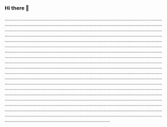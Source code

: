 ### Hi there 👋

.......................................................................................................................................................................................................................................................................................................................................................................................................................................................................................................................................................................................................................................................................................................................................................................................................................................................................................................................................................................................................................................................................................................................................................................................................................................................................................................................................................................................................................................................................................................................................................................................................................................................................................................................................................................................................................................................................................................................................................................................................................................................................................................................................................................................................................................................................................................................................................................................................................................................................................................................................